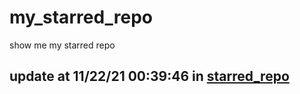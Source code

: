 # my_starred_repo
show me my starred repo

update at 11/22/21 00:39:46 in [starred_repo](./index.html)
---

